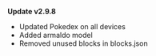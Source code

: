 **Update v2.9.8**

- Updated Pokedex on all devices
- Added armaldo model
- Removed unused blocks in blocks.json